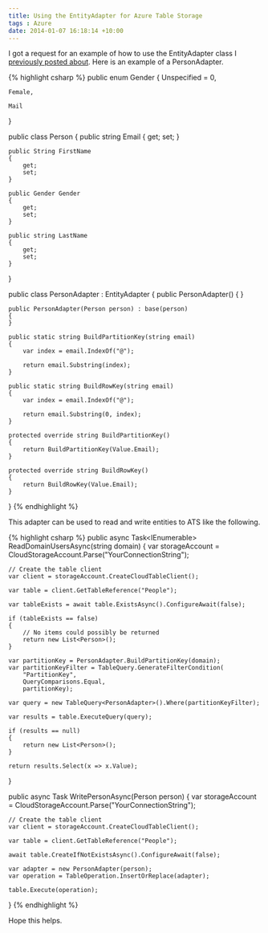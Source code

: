 ```yaml
---
title: Using the EntityAdapter for Azure Table Storage
tags : Azure
date: 2014-01-07 16:18:14 +10:00
---
```


I got a request for an example of how to use the EntityAdapter class I [previously posted about][0]. Here is an example of a PersonAdapter.

<!--more-->

{% highlight csharp %}
public enum Gender
{
    Unspecified = 0,
    
    Female,
    
    Mail
}
    
public class Person
{
    public string Email
    {
        get;
        set;
    }
    
    public String FirstName
    {
        get;
        set;
    }
    
    public Gender Gender
    {
        get;
        set;
    }
    
    public string LastName
    {
        get;
        set;
    }
}
    
public class PersonAdapter : EntityAdapter<Person>
{
    public PersonAdapter()
    {
    }
    
    public PersonAdapter(Person person) : base(person)
    {
    }
    
    public static string BuildPartitionKey(string email)
    {
        var index = email.IndexOf("@");
    
        return email.Substring(index);
    }
    
    public static string BuildRowKey(string email)
    {
        var index = email.IndexOf("@");
    
        return email.Substring(0, index);
    }
    
    protected override string BuildPartitionKey()
    {
        return BuildPartitionKey(Value.Email);
    }
    
    protected override string BuildRowKey()
    {
        return BuildRowKey(Value.Email);
    }
}
{% endhighlight %}

This adapter can be used to read and write entities to ATS like the following.

{% highlight csharp %}
public async Task<IEnumerable<Person>> ReadDomainUsersAsync(string domain)
{
    var storageAccount = CloudStorageAccount.Parse("YourConnectionString");
    
    // Create the table client
    var client = storageAccount.CreateCloudTableClient();
    
    var table = client.GetTableReference("People");
    
    var tableExists = await table.ExistsAsync().ConfigureAwait(false);
    
    if (tableExists == false)
    {
        // No items could possibly be returned
        return new List<Person>();
    }
    
    var partitionKey = PersonAdapter.BuildPartitionKey(domain);
    var partitionKeyFilter = TableQuery.GenerateFilterCondition(
        "PartitionKey",
        QueryComparisons.Equal,
        partitionKey);
    
    var query = new TableQuery<PersonAdapter>().Where(partitionKeyFilter);
    
    var results = table.ExecuteQuery(query);
    
    if (results == null)
    {
        return new List<Person>();
    }
    
    return results.Select(x => x.Value);
}
    
public async Task WritePersonAsync(Person person)
{
    var storageAccount = CloudStorageAccount.Parse("YourConnectionString");
    
    // Create the table client
    var client = storageAccount.CreateCloudTableClient();
    
    var table = client.GetTableReference("People");
    
    await table.CreateIfNotExistsAsync().ConfigureAwait(false);
    
    var adapter = new PersonAdapter(person);
    var operation = TableOperation.InsertOrReplace(adapter);
    
    table.Execute(operation);
}
{% endhighlight %}

Hope this helps.

[0]: /2014/01/07/azure-entityadapter-with-unsupported-table-types/
